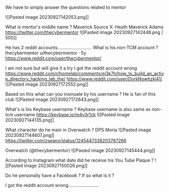 We have to simply answer the questions related to mentor

![[Pasted image 20230927142053.png]]

What is mentor's middle name ?
Maverick 
Source X: Heath Maverick Adams
https://twitter.com/thecybermentor
![[Pasted image 20230927142448.png | 500]]

He has 2 reddit accounts........................... What is his non-TCM account ?
thecybermentor u/thecybermentor · 5y
https://www.reddit.com/user/thecybermentor/

I am not sure but will give it a try
I got the reddit account wrong
https://www.reddit.com/r/homelab/comments/ei3k7h/how_to_build_an_active_directory_hacking_lab_the/
https://www.reddit.com/user/DorkNowitzki41/
![[Pasted image 20230927172552.png]]

Based on this what can you insinuate by his username ?
He is fan of this club 
![[Pasted image 20230927172643.png]]


What's is his Keybase username ?
Keybase username is also same as non-tcm username
https://keybase.io/m4v3r1ck
![[Pasted image 20230927144135.png]]

What character do he main in Overwatch ?
DPS Moria
![[Pasted image 20230927144607.png]]
https://twitter.com/zseano/status/1245447338203787266

Overwatch (@thecybermentor)
![[Pasted image 20230927145444.png]]


According to Instagram what date did he receive his You Tube Plaque ?
![[Pasted image 20230927150026.png]]

Do he personally have a Facebook ? 
If so what is it ?

I got the reddit account wrong........................
